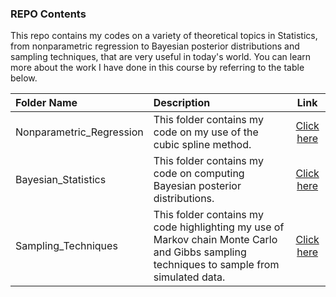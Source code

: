 ### REPO Contents
This repo contains my codes on a variety of theoretical topics in Statistics, from nonparametric regression to Bayesian posterior distributions and sampling techniques, that are very useful in today's world. You can learn more about the work I have done in this course by referring to the table below. 


Folder Name | Description | Link
:------------ | :------------------------ | :----------------------------------:
Nonparametric_Regression| This folder contains my code on my use of the cubic spline method. | [Click here](https://github.com/navysealtf9k/Mathematical-Statistics/tree/master/Nonparametric_Regression)
Bayesian_Statistics| This folder contains my code on computing Bayesian posterior distributions. | [Click here](https://github.com/navysealtf9k/Mathematical-Statistics/tree/master/Bayesian_Statistics)
Sampling_Techniques| This folder contains my code highlighting my use of Markov chain Monte Carlo and Gibbs sampling techniques to sample from simulated data. | [Click here](https://github.com/navysealtf9k/Mathematical-Statistics/tree/master/Sampling_Techniques)


